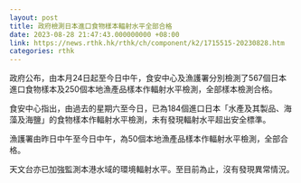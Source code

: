 ```yaml
---
layout: post
title: 政府檢測日本進口食物樣本輻射水平全部合格
date: 2023-08-28 21:47:43.000000000 +08:00
link: https://news.rthk.hk/rthk/ch/component/k2/1715515-20230828.htm
categories: rthk
---
```


政府公布，由本月24日起至今日中午，食安中心及漁護署分別檢測了567個日本進口食物樣本及250個本地漁產品樣本作輻射水平檢測，全部樣本檢測合格。

食安中心指出，由過去的星期六至今日，已為184個進口日本「水產及其製品、海藻及海鹽」的食物樣本作輻射水平檢測，未有發現輻射水平超出安全標準。

漁護署由昨日中午至今日中午，為50個本地漁產品樣本作輻射水平檢測，全部合格。

天文台亦已加強監測本港水域的環境輻射水平。至目前為止，沒有發現異常情況。
